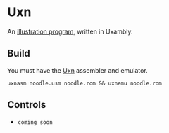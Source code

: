 # Uxn

An [illustration program](https://wiki.xxiivv.com/site/noodle.html), written in Uxambly. 

## Build

You must have the [Uxn](https://git.sr.ht/~rabbits/uxn/) assembler and emulator.

```
uxnasm noodle.usm noodle.rom && uxnemu noodle.rom
```

## Controls

- `coming soon`
